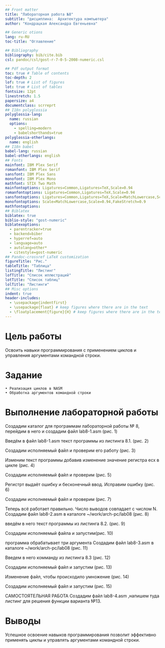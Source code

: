 ```yaml
---
## Front matter
title: "Лабораторная работа №8"
subtitle: "дисциплина:	Архитектура компьютера"
author: "Кондрацкая Александра Евгеньевна"

## Generic otions
lang: ru-RU
toc-title: "Оглавление"

## Bibliography
bibliography: bib/cite.bib
csl: pandoc/csl/gost-r-7-0-5-2008-numeric.csl

## Pdf output format
toc: true # Table of contents
toc-depth: 2
lof: true # List of figures
lot: true # List of tables
fontsize: 12pt
linestretch: 1.5
papersize: a4
documentclass: scrreprt
## I18n polyglossia
polyglossia-lang:
  name: russian
  options:
	- spelling=modern
	- babelshorthands=true
polyglossia-otherlangs:
  name: english
## I18n babel
babel-lang: russian
babel-otherlangs: english
## Fonts
mainfont: IBM Plex Serif
romanfont: IBM Plex Serif
sansfont: IBM Plex Sans
monofont: IBM Plex Mono
mathfont: STIX Two Math
mainfontoptions: Ligatures=Common,Ligatures=TeX,Scale=0.94
romanfontoptions: Ligatures=Common,Ligatures=TeX,Scale=0.94
sansfontoptions: Ligatures=Common,Ligatures=TeX,Scale=MatchLowercase,Scale=0.94
monofontoptions: Scale=MatchLowercase,Scale=0.94,FakeStretch=0.9
mathfontoptions:
## Biblatex
biblatex: true
biblio-style: "gost-numeric"
biblatexoptions:
  - parentracker=true
  - backend=biber
  - hyperref=auto
  - language=auto
  - autolang=other*
  - citestyle=gost-numeric
## Pandoc-crossref LaTeX customization
figureTitle: "Рис."
tableTitle: "Таблица"
listingTitle: "Листинг"
lofTitle: "Список иллюстраций"
lotTitle: "Список таблиц"
lolTitle: "Листинги"
## Misc options
indent: true
header-includes:
  - \usepackage{indentfirst}
  - \usepackage{float} # keep figures where there are in the text
  - \floatplacement{figure}{H} # keep figures where there are in the text
---
```


# Цель работы

Освоить навыки программирования с применением циклов и управления аргументами командной строки.

# Задание

    • Реализация циклов в NASM
    • Обработка аргументов командной строки

# Выполнение лабораторной работы

Создадим каталог для программам лабораторной работы № 8, перейдим в него и создадим файл lab8-1.asm (рис. 1)






Введём в файл lab8-1.asm текст программы из листинга 8.1. (рис. 2)





















Создадим исполняемый файл и проверим его работу (рис. 3)


Изменим текст программы добавив изменение значение регистра ecx в цикле (рис. 4)


Создадим исполняемый файл и проверим (рис. 5)













Регистрт выдаёт ошибку и бесконечный ввод.
Исправим ошибку (рис. 6)








Создадим исполняемый файл и проверим (рис. 7)


Теперь всё работает правильно. Число выводов совпадает с числом N.
Создадим файл lab8-2.asm в каталоге ~/work/arch-pc/lab08 (рис. 8)





введём в него текст программы из листинга 8.2. (рис. 9)















Создадим исполняемый файла и запустим(рис. 10) 

программа обрабатывает три аргумента
Создадим файл lab8-3.asm в каталоге ~/work/arch-pc/lab08 (рис. 11)


Введем в него комманду из листинга 8.3 (рис. 12)


















Создадим исполняемый файл и запустим (рис. 13)


Изменение файл, чтобы происходило умножение (рис. 14)




Создадим исполняемый файл и запустим (рис. 15)


САМОСТОЯТЕЛЬНАЯ РАБОТА
Создадим файл lab8-4.asm ,напишем туда листинг для решения функции варианта №13.



# Выводы

Успешное освоение навыков программирования позволит эффективно применять циклы и управлять аргументами командной строки.
